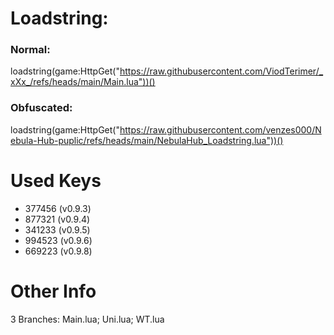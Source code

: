 # Loadstring:
### Normal:
loadstring(game:HttpGet("https://raw.githubusercontent.com/ViodTerimer/_xXx_/refs/heads/main/Main.lua"))()

### Obfuscated:
loadstring(game:HttpGet("https://raw.githubusercontent.com/venzes000/Nebula-Hub-puplic/refs/heads/main/NebulaHub_Loadstring.lua"))()

# Used Keys
- 377456 (v0.9.3)
- 877321 (v0.9.4)
- 341233 (v0.9.5)
- 994523 (v0.9.6)
- 669223 (v0.9.8)

# Other Info
3 Branches: Main.lua; Uni.lua; WT.lua
